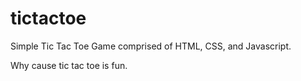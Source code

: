 # tictactoe

Simple Tic Tac Toe Game comprised of HTML, CSS, and Javascript.

Why cause tic tac toe is fun. 
